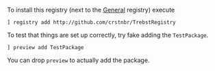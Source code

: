 To install this registry (next to the [General](https://github.com/JuliaRegistries/General) registry) execute
```
] registry add http://github.com/crstnbr/TrebstRegistry
```

To test that things are set up correctly, try fake adding the `TestPackage`.
```
] preview add TestPackage
```
You can drop `preview` to actually add the package.
